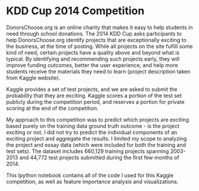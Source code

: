 KDD Cup 2014 Competition
========================

DonorsChoose.org is an online charity that makes it easy to help students in need through school donations. The 2014 KDD Cup asks participants to help DonorsChoose.org identify projects that are exceptionally exciting to the business, at the time of posting. While all projects on the site fulfill some kind of need, certain projects have a quality above and beyond what is typical. By identifying and recommending such projects early, they will improve funding outcomes, better the user experience, and help more students receive the materials they need to learn (project description taken from Kaggle website).

Kaggle provides a set of test projects, and we are asked to submit the probability that they are exciting.  Kaggle scores a portion of the test set publicly during the competition period, and reserves a portion for private scoring at the end of the competition.

My approach to this competition was to predict which projects are exciting based purely on the training data ground truth outcome - is the project exciting or not.  I did not try to predict the individual components of an exciting project and aggregate the results.  I limited my scope to analyzing the project and essay data (which were included for both the training and test sets).  The dataset includes 660,129 training projects spanning 2003-2013 and 44,772 test projects submitted during the first few months of 2014.

This Ipython notebook contains all of the code I used for this Kaggle competition, as well as feature importance analysis and visualizations.